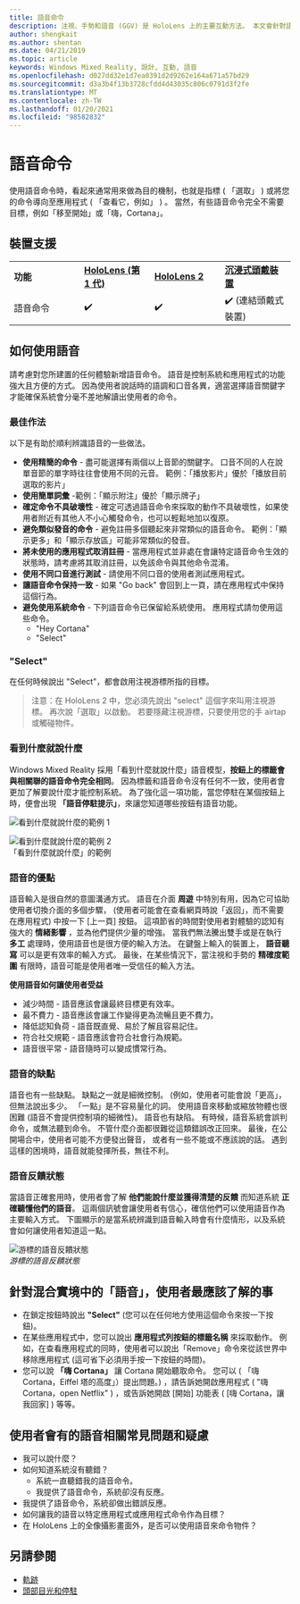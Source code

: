```yaml
---
title: 語音命令
description: 注視、手勢和語音 (GGV) 是 HoloLens 上的主要互動方法。 本文會針對語音設計提供縝密的指導方針。
author: shengkait
ms.author: shentan
ms.date: 04/21/2019
ms.topic: article
keywords: Windows Mixed Reality, 設計, 互動, 語音
ms.openlocfilehash: d027dd32e1d7ea0391d2d9262e164a671a57bd29
ms.sourcegitcommit: d3a3b4f13b3728cfdd4d43035c806c0791d3f2fe
ms.translationtype: MT
ms.contentlocale: zh-TW
ms.lasthandoff: 01/20/2021
ms.locfileid: "98582832"
---
```

# <a name="voice-commanding"></a>語音命令

使用語音命令時，看起來通常用來做為目的機制，也就是指標 ( 「選取」 ) 或將您的命令導向至應用程式 ( 「查看它，例如」 ) 。 當然，有些語音命令完全不需要目標，例如「移至開始」或「嗨，Cortana」。


## <a name="device-support"></a>裝置支援

<table>
    <colgroup>
    <col width="25%" />
    <col width="25%" />
    <col width="25%" />
    <col width="25%" />
    </colgroup>
    <tr>
        <td><strong>功能</strong></td>
        <td><a href="/hololens/hololens1-hardware"><strong>HoloLens (第 1 代)</strong></a></td>
        <td><a href="https://docs.microsoft.com/hololens/hololens2-hardware"><strong>HoloLens 2</strong></td>
        <td><a href="../discover/immersive-headset-hardware-details.md"><strong>沉浸式頭戴裝置</strong></a></td>
    </tr>
     <tr>
        <td>語音命令</td>
        <td>✔️</td>
        <td>✔️</td>
        <td>✔️ (連結頭戴式裝置)</td>
    </tr>
</table>



## <a name="how-to-use-voice"></a>如何使用語音

請考慮對您所建置的任何體驗新增語音命令。 語音是控制系統和應用程式的功能強大且方便的方式。 因為使用者說話時的語調和口音各異，適當選擇語音關鍵字才能確保系統會分毫不差地解讀出使用者的命令。

### <a name="best-practices"></a>最佳作法

以下是有助於順利辨識語音的一些做法。
* **使用精簡的命令** - 盡可能選擇有兩個以上音節的關鍵字。 口音不同的人在說單音節的單字時往往會使用不同的元音。 範例：「播放影片」優於「播放目前選取的影片」
* **使用簡單詞彙** -範例：「顯示附注」優於「顯示牌子」
* **確定命令不具破壞性** - 確定可透過語音命令來採取的動作不具破壞性，如果使用者附近有其他人不小心觸發命令，也可以輕鬆地加以復原。
* **避免類似發音的命令** - 避免註冊多個聽起來非常類似的語音命令。 範例：「顯示更多」和「顯示存放區」可能非常類似的發音。
* **將未使用的應用程式取消註冊** - 當應用程式並非處在會讓特定語音命令生效的狀態時，請考慮將其取消註冊，以免該命令與其他命令混淆。
* **使用不同口音進行測試** - 請使用不同口音的使用者測試應用程式。
* **讓語音命令保持一致** - 如果 "Go back" 會回到上一頁，請在應用程式中保持這個行為。
* **避免使用系統命令** - 下列語音命令已保留給系統使用。 應用程式請勿使用這些命令。
   * "Hey Cortana"
   * "Select"

### <a name="select"></a>"Select"

在任何時候說出 "Select"，都會啟用注視游標所指的目標。 

>注意：在 HoloLens 2 中，您必須先說出 "select" 這個字來叫用注視游標。 再次說「選取」以啟動。 若要隱藏注視游標，只要使用您的手 airtap 或觸碰物件。 

### <a name="see-it-say-it"></a>看到什麼就說什麼

Windows Mixed Reality 採用「看到什麼就說什麼」語音模型，**按鈕上的標籤會與相關聯的語音命令完全相同**。 因為標籤和語音命令沒有任何不一致，使用者會更加了解要說什麼才能控制系統。 為了強化這一項功能，當您停駐在某個按鈕上時，便會出現 **「語音停駐提示」**，來讓您知道哪些按鈕有語音功能。


![看到什麼就說什麼的範例 1](../design/images/voice-seeitsayit1-640px.jpg)

![看到什麼就說什麼的範例 2](../design/images/voice-seeitsayit2-640px.jpg)<br>
「看到什麼就說什麼」的範例

### <a name="voices-strengths"></a>語音的優點

語音輸入是很自然的意圖溝通方式。 語音在介面 **周遊** 中特別有用，因為它可協助使用者切換介面的多個步驟， (使用者可能會在查看網頁時說「返回」，而不需要在應用程式) 中按一下 [上一頁] 按鈕。 這項節省的時間對使用者對體驗的認知有強大的 **情緒影響** ，並為他們提供少量的增強。 當我們無法騰出雙手或是在執行 **多工** 處理時，使用語音也是很方便的輸入方法。 在鍵盤上輸入的裝置上， **語音聽寫** 可以是更有效率的輸入方式。 最後，在某些情況下，當注視和手勢的 **精確度範圍** 有限時，語音可能是使用者唯一受信任的輸入方法。

**使用語音如何讓使用者受益**
* 減少時間 - 語音應該會讓最終目標更有效率。
* 最不費力 - 語音應該會讓工作變得更為流暢且更不費力。
* 降低認知負荷 - 語音既直覺、易於了解且容易記住。
* 符合社交規範 - 語音應該會符合社會行為規範。
* 語音很平常 - 語音隨時可以變成慣常行為。

### <a name="voices-weaknesses"></a>語音的缺點

語音也有一些缺點。 缺點之一就是細微控制。  (例如，使用者可能會說「更高」，但無法說出多少。 「一點」是不容易量化的詞。 使用語音來移動或縮放物體也很困難 (語音不會提供控制項的細微性)。 語音也有缺陷。 有時候，語音系統會誤判命令，或無法聽到命令。 不管什麼介面都很難從這類錯誤改正回來。 最後，在公開場合中，使用者可能不方便發出聲音， 或者有一些不能或不應該說的話。 遇到這樣的困境時，語音就能發揮所長，無往不利。

### <a name="voice-feedback-states"></a>語音反饋狀態

當語音正確套用時，使用者會了解 **他們能說什麼並獲得清楚的反饋** 而知道系統 **正確聽懂他們的語音**。 這兩個訊號會讓使用者有信心，確信他們可以使用語音作為主要輸入方式。 下圖顯示的是當系統辨識到語音輸入時會有什麼情形，以及系統會如何讓使用者知道這一點。

![游標的語音反饋狀態](../design/images/voicefeedbackstates.png)<br>
*游標的語音反饋狀態*

## <a name="top-things-users-should-know-about-speech-in-mixed-reality"></a>針對混合實境中的「語音」，使用者最應該了解的事
* 在鎖定按鈕時說出 **"Select"** (您可以在任何地方使用這個命令來按一下按鈕)。
* 在某些應用程式中，您可以說出 **應用程式列按鈕的標籤名稱** 來採取動作。 例如，在查看應用程式的同時，使用者可以說出「Remove」命令來從該世界中移除應用程式 (這可省下必須用手按一下按鈕的時間)。
* 您可以說 **「嗨 Cortana」** 讓 Cortana 開始聽取命令。 您可以 ( 「嗨 Cortana，Eiffel 塔的高度」）提出問題。) ，請告訴她開啟應用程式 ( "嗨 Cortana，open Netflix" ) ，或告訴她開啟 [開始] 功能表 ( [嗨 Cortana，讓我回家] ) 等等。

## <a name="common-questions-and-concerns-users-have-about-voice"></a>使用者會有的語音相關常見問題和疑慮
* 我可以說什麼？
* 如何知道系統沒有聽錯？
   * 系統一直聽錯我的語音命令。
   * 我提供了語音命令，系統卻沒有反應。
* 我提供了語音命令，系統卻做出錯誤反應。
* 如何讓我的語音以特定應用程式或應用程式命令作為目標？
* 在 HoloLens 上的全像攝影畫面外，是否可以使用語音來命令物件？

## <a name="see-also"></a>另請參閱
* [軌跡](../design/gaze-and-commit.md#composite-gestures)
* [頭部目光和停駐](../design/gaze-and-dwell.md)